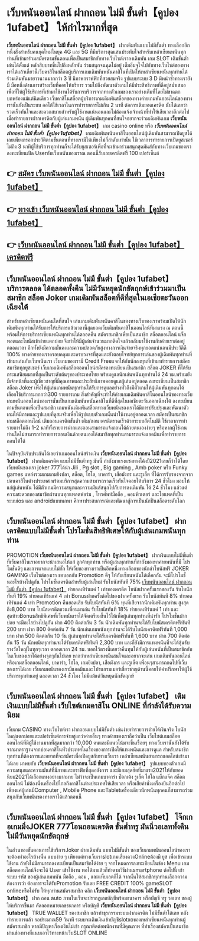 # เว็บพนันออนไลน์ ฝากถอน ไม่มี ขั้นต่ำ【คูปอง 1ufabet】  ให้กำไรมากที่สุด

**เว็บพนันออนไลน์ ฝากถอน ไม่มี ขั้นต่ำ【คูปอง 1ufabet】** ฝากเดิมพันแบบไม่มีขั้นต่ำ  ทางเลือกอีกหนึ่งสิ่งสำหรับคนยุคใหม่ในยุค 4G และ 5G ที่มีบริการสุดแสนประทับใจสำหรับเหล่าเซียนพนันทุกท่านที่เข้ามาร่วมสมัครตามขั้นตอนเพื่อเป็นสมาชิกกับทางเว็บไซต์เราลงเดิมพัน เกม SLOT  เติมขั้นต่ำ เล่นได้ตั้งแต่ หลักสิบบาทขึ้นไปถึงหลักพัน ร่วมสนุกจนฉุดไม่อยู่ เต็มอิ่มจุใจไปกับทางเว็บไซต์ของทางเราได้แล้วเดี๋ยวนี้เว็บคาสิโนสล็อตผู้บริการเกมเดิมพันพนันคาสิโนที่เปิดให้เหล่าเซียนพนันทุกท่านได้ร่วมเดิมพันมายาวนานมากกว่า 3 ปี มีภาพกราฟฟิกที่สวยสมจริง รูปแบบระบบ 3 D
มิหนำซ้ำทางเรายังมี มือหนึ่งด้านการสร้างเว็บที่คอยให้บริการ  รวมไปถึงพัฒนาตัวเกมให้มีประสิทธิภาพที่ดีอยู่สม่ำเสมอ เพื่อที่ให้ผู้ใช้บริการที่เข้ามาใช้งานได้รับการบริการจากทางตัวเกมของเราอย่างเต็มที่โดยไม่ขาดตกบกพร่องแม้แต่นิดเดียว เว็บคาสิโนสล็อตผู้บริการเกมเดิมพันสล็อตของทางค่ายเกมพันออนไลน์ของทางเรานั้นยังเป็นระบบ ออโต้ใช้เวลาในการทำรายการไม่เกิน 2 นาที ต่อการเติมยอดเครดิต นับได้เลยว่ารวดเร็วทันใจและสะดวกสบายสำหรับผู้ใช้งานแน่นอนและไม่ต้องแจ้งเจ้าหน้าที่ทำให้เสียเวลาอีกต่อไปเมื่อทำรายการฝากเครดิตกับผู้เล่นเกมพนัน
ผู้เดิมพันทุกคนที่สนใจอยากจะร่วมเดิมพันเกม **เว็บพนันออนไลน์ ฝากถอน ไม่มี ขั้นต่ำ【คูปอง 1ufabet】** เกม casino online หรือ ***เว็บพนันออนไลน์ ฝากถอน ไม่มี ขั้นต่ำ【คูปอง 1ufabet】*** เกมเดิมพันพนันคาสิโนออนไลน์ผู้เดิมพันสามารถเปิดยูสได้เลยเพียงกรอกประวัติตามขั้นตอนที่ทางเรามีให้เพียงไม่กี่ลำดับเท่านั้น ใช้เวลาการทำรายการเปิดยูสเซอร์ไม่ถึง 3 นาทีผู้ใช้บริการทุกท่านก็จะได้รับยูสเซอร์เพื่อที่จะเข้ามาร่วมสนุกสุดมันส์กับทางเว็บเกมของเราลงทะเบียนเปิด Userกับเว็บพนันของเราณ ตอนนี้รับเลยเครดิตฟรี 100 เปอร์เซ็นต์

## 👉 [สมัคร เว็บพนันออนไลน์ ฝากถอน ไม่มี ขั้นต่ำ【คูปอง 1ufabet】](https://archa888.com/)
## 👉 [ทางเข้า เว็บพนันออนไลน์ ฝากถอน ไม่มี ขั้นต่ำ【คูปอง 1ufabet】](https://archa888.com/)
## 👉 [เว็บพนันออนไลน์ ฝากถอน ไม่มี ขั้นต่ำ【คูปอง 1ufabet】 เครดิตฟรี](https://archa888.com/)

## เว็บพนันออนไลน์ ฝากถอน ไม่มี ขั้นต่ำ【คูปอง 1ufabet】 บริการตลอด ได้ตลอดทั้งคืน ไม่มีวันหยุดนักขัตฤกษ์เข้าร่วมมาเป็นสมาชิก สล็อต Joker เกมเดิมพันสล็อตที่ดีที่สุดในเอเชียตะวันออกเฉียงใต้

สำหรับเหล่าเซียนพนันคนใดที่สนใจ เล่นเกมเดิมพันพนันคาสิโนของทางเว็บของเราพร้อมเปิดให้นักเดิมพันทุกท่านได้รับการให้บริการแล้วเวลานี้สุดยอดเว็บเดิมพันคาสิโนออนไลน์ที่มาแรง ณ ตอนนี้ พร้อมให้การบริการเซียนพนันทุกท่านได้ตลอดคืน สมัครสมาชิกเพื่อเป็นสมาชิก สล็อตออนไลน์ แจ็กพอตและโบนัสเข้าง่ายแตกบ่อย จึงทำให้มีผู้เล่นจำนวนมากติดใจแล้วกลับมาใช้งานกับค่ายเราต่ออยู่ตลอดเวลา อีกทั้งยังมีความมั่นคงและความปลอดภัยสูงทางการเงินจ่ายจริงทุกยอดแน่นอนมีประวัติดี 100% ทางค่ายของเราครอบคลุมและครบวงจรที่สุดและยังตอบโจทย์ทุกการเล่นของผู้เดิมพันทุกท่านที่เข้ามาเล่นกับเว็บพนันเรา
เว็บเกมของเรามี Credit Freeแจกให้กับนักลงทุนที่เข้ามาทำรายการสมัครสมาชิกทุกยูสเซอร์ เว็บเกมเดิมพันสล็อตออนไลน์สมัครลงทะเบียนเป็นสมาชิก สล็อต JOKER ที่ได้รับกระแสนิยมมากที่สุดเป็นระดับต้นๆของประเทศไทย พร้อมดูแลนักเล่นพนันทุกท่านได้ 24 ชม.พร้อมยังมีเจ้าหน้าที่และผู้เชี่ยวชาญที่มีคุณภาพและประสิทธิภาพคอยดูแลผู้เล่นอยู่ตลอด ลงทะเบียนเป็นสมาชิก สล็อต Joker เพื่อให้ผู้เล่นเกมพนันทุกท่านได้รับการดูแลอย่างทั่วถึงมีตัวเกมให้ผู้เดิมพันทุกคนได้เลือกใช้บริการมากกว่า300 รายการเกม
สิ่งสำคัญที่จะทำให้ค่ายเกมเดิมพันคาสิโนออนไลน์ของทางเว็บเกมพนันออนไลน์ของเรานั้นเป็นเกมเดิมพันพนันคาสิโนที่ดีที่สุดในเอเชียตะวันออกเฉียงใต้ ลงทะเบียนตามขั้นตอนเพื่อเป็นสมาชิก  เกมพนันเดิมพันสล็อตทางเว็บพนันของเราได้มีการปรับปรุงและพัฒนาตัวเกมให้มีภาพและรูปแบบที่ดูสมจริงเพื่อให้รูปแบบตัวเกมนั้นน่าใช้งานอยู่ตลอดเวลา สมัครเป็นสมาชิก เกมสล็อตออนไลน์ เติมถอนเครดิตขั้นต่ำ เติม/ถอน เครดิตรวดเร็วด้วยระบบอัตโนมัติ ใช้เวลาการทำรายการไม่ถึง 1-2 นาทีทั้งรายการฝากและถอนสามารถแจ้งถอนได้ด้วยตนเองง่ายๆ หรือหากผู้ใช้งานท่านใดไม่สามารถทำรายการถอนเงินด้วยตนเองได้สมาชิกทุกท่านสามารถแจ้งแอดมินเพื่อทำรายการถอนให้ได้

ในปัจจุบันรับประกันได้เลยว่าเกมออนไลน์สร้างเงิน **เว็บพนันออนไลน์ ฝากถอน ไม่มี ขั้นต่ำ【คูปอง 1ufabet】** ฝากเติมเครดิต แบบไม่มีขั้นต่ำทรู มันนี่ กำลังมาแรงแซงทางโค้งปี2021เลยก็ว่าได้โดยเว็บพนันของเรา joker 777ได้นำ  Jili , Pg slot , Big gaming , Amb poker หรือ Funky games แหล่งรวมเกมเกมยิงปลา, สล็อต, ไฮโล, บาคาร่า, เสือมังกร และรูเล็ต ที่ได้การรับรองจากจากบ่อนคาสิโนต่างประเทศ พร้อมบริการสุดความสามารถรวดเร็วทันใจคอยให้บริการ 24 ชั่วโมง มอบให้แก่ผู้เล่นพนัน ได้มีตัวเกมมีความสนุกและความมันส์สนุกไปกับการลงเดิมพัน ได้ 24 ชั่วโมง แล้วแต่ความสะดวกของสมาชิกผ่านบนทุกแพลตฟอร์ม , โทรศัพท์มือถือ , คอมพิวเตอร์ และไอแพดที่เป็นระบบios และ androidแบบพกพา ศึกษาประสบการณ์และพัฒนาสู่การเป็นนักปั่นสล็อตระดับโลก

## เว็บพนันออนไลน์ ฝากถอน ไม่มี ขั้นต่ำ【คูปอง 1ufabet】 ฝากเครดิตแบบไม่มีขั้นต่ำ โปรโมชั่นสิทธิพิเศษให้กับผู้เล่นเกมพนันทุกท่าน

 PROMOTION  **เว็บพนันออนไลน์ ฝากถอน ไม่มี ขั้นต่ำ【คูปอง 1ufabet】** ฝากเงินแบบไม่มีขั้นต่ำ ที่เว็บคาสิโนเราอยากจะนำเสนอให้แก่  ลูกค้าทุกท่าน หรือผู้เล่นทุกท่านที่กำลังมองหาค่ายพนันที่มี โปรโมชั่นดีๆ และการแจกแบบไม่กั๊ก ให้เว็บของทางเราเป็นอีกหนึ่งทางเลือกของนักล่าโบนัสฟรี JOKER GAMING เว็บไซต์ของเรา ขอบอกกับ Promotion ดีๆ ให้กับเซียนพนันได้เลือกกัน จะมีโปรโมชั่นอะไรบ้างไปดูกัน
โปรโมชั่นเครดิตสำหรับผู้เล่นใหม่ รับโบนัสทันที 75% [เว็บพนันออนไลน์ ฝากถอน ไม่มี ขั้นต่ำ【คูปอง 1ufabet】](https://archa888.com/) ทำยอดเทิร์นแค่ 1 เท่าของเครดิต
โบนัสฝากครั้งแรกของวัน รับโบนัสทันที 19% ทำยอดเทิร์นแค่ 4 เท่า
Bonusฝากครั้งต่อไปของฝากครั้งแรก รับโบนัสทันที 8% ทำยอดเทิร์นแค่ 4 เท่า
 Promotion คืนยอดเสีย รับโบนัสทันที 6% ทุนที่เสียจากนักเดิมพันทุกท่าน สูงสุดถึง8,000 บาท
โบนัสเครดิตชวนเพื่อนมาเล่น รับโบนัสทันที 18% ทำยอดเทิร์นแค่ 1 เท่า
และสุดท้ายBonusสิทธิพิเศษที่เว็บพนันเราได้จัดเตรียมขึ้นไว้ให้เพื่อผู้เล่นทุกท่านที่น่ารัก โปรโมชั่นฝากบ่อย จะมีอะไรบ้างไปดูกัน
ฝาก 400 ติดต่อกัน 3 วัน นักเดิมพันทุกท่านจะได้รับโบนัสเครดิตฟรีทันที 200 บาท
ฝาก 800 ติดต่อกัน 7 วัน นักเล่นเกมพนันทุกท่านจะได้รับโบนัสเครดิตฟรีทันที 1,000 บาท
ฝาก 500 ติดต่อกัน 10 วัน ผู้เล่นทุกท่านจะได้รับเครดิตฟรีทันที 1,600 บาท
ฝาก 700 ติดต่อกัน 15 วัน นักพนันทุกท่านจะได้รับเครดิตฟรีทันที 2,300 บาท
และก็ยังมีการแทงพนันที่จะได้ลุ้นรับรางวัลใหญ่ในทุกๆเวลา ตลอดเวลา 24 ชม. บอกไว้ตรงนี้เลยว่าคืนทุนให้กับผู้เล่นพนันที่เป็นสมาชิกกับในเว็บของเราได้อย่างจุกๆกันไปเลย หากว่าเหล่าเซียนพนันสนใจและอยากจะเล่น เกมเดิมพันออนไลน์ หรือเกมสล็อตออนไลน์, บาคาร่า, ไฮโล, เกมยิงปลา, เสือมังกร และรูเล็ต เพื่อนๆสามารถกดไปที่เว็บของเราได้เลย เว็บเกมพนันของเรามีแอดมินและโปรแกรมเมอร์เชี่ยวชาญด้านนี้คอยให้คำปรึกษาให้ผู้ใช้บริการทุกท่านอยู่ ตลอดเวลา 24 ชั่วโมง ไม่มีแม้แต่วันหยุดนักขัตฤกษ์

## เว็บพนันออนไลน์ ฝากถอน ไม่มี ขั้นต่ำ【คูปอง 1ufabet】 เติมเงินแบบไม่มีขั้นต่ำ  เว็บไซต์เกมคาสิโน ONLINE ที่กำลังได้รับความนิยม

เว็บเกม CASINO ทางเว็บไซต์เรา ฝากถอนแบบไม่มีขั้นต่ำ เล่นง่ายทำรายการง่ายได้เงินจริง โบนัสใหญ่แตกบ่อยและเปอร์เซ็นต์การจ่ายสูงกว่าค่ายอื่นๆ ทางค่ายของเราถือว่าเป็น เว็บไซต์เกมสล็อตออนไลน์ที่มีผู้ใช้งานมากที่สุดมากกว่า 10,000 คนและมีแนวโน้มจะขึ้นเรื่อยๆ ทางเว็บเรานั้นยังได้รับจากมาตราฐานจากบ่อนคาสิโนทั่วประเทศในเรื่องของการเปิดให้แทงพนันและการดูแล สำหรับสมาชิกทุกท่านที่ต้องการและอยากที่จะสมัครเพื่อเปิดยูสกับทางเว็บเรา เหล่าเซียนพนันสามารถแอดไลน์เข้ามาได้เลย
	มาพบกับ **เว็บพนันออนไลน์ ฝากถอน ไม่มี ขั้นต่ำ【คูปอง 1ufabet】** รูปแบบของตัวเกมมีความสนุกและความมันส์ที่มีภาพและกราฟิกที่สุดอลังการ และมีเกมสุดฮิตที่มาแรง2021ให้กับยอดนิยม2021ได้เลือกแทงอย่างมากมาย  ไม่ว่าจะเป็นเกมบาคาร่า ป๊อกเด้ง รูเล็ต ไฮโล แบ็กแจ๊ค สล็อตออนไลน์ ไม่ต้องนั่งเครื่องไปไกลถึงคาสิโนต่างประเทศให้เสียเวลา หรือเสียค่านั่งเครื่องบินอีกต่อไป เพียงแค่ผู้เล่นมีComputer , Mobile Phone และTabletเครื่องเดียวนักพนันทุกคนก็สามารถร่วมสนุกกับเว็บพนันของทางเราได้แล้วตอนนี้

## เว็บพนันออนไลน์ ฝากถอน ไม่มี ขั้นต่ำ【คูปอง 1ufabet】 โจ๊กเกอเกมมิ่งJOKER 777โอนถอนเครดิต ขั้นต่ำทรู มันนี่วอเลททั้งคืน ไม่มีวันหยุดนักขัตฤกษ์

ในส่วนของขั้นตอนการใช้บริการJoker ฝากเดิมพัน แบบไม่มีขั้นต่ำ ของเว็บเกมพนันออนไลน์ของเรา จะต้องทำอะไรบ้างนั้น แบบง่าย ๆ เพียงแค่ทางเว็บเราslotเกมเสี่ยงดวงOnlineต้องมี ยูส เพื่อเข้าระบบใช้งาน ถ้ายังไม่มีสามารถลงทะเบียนเป็นสมาชิกได้ง่าย ๆ จากโหมดการลงทะเบียนในช่อง Menu เกมสล็อตออนไลน์จึงจะได้ User เข้าใช้งาน พอได้มาแล้วก็ทำตามวิธีผ่านsmartphone ต่อไปนี้
เข้าระบบ รหัส  ของผู้เล่นเกมพนัน มือถือ , คอม , และแท็บเลตก็ได้
จากนั้นให้สมาชิกทุกท่านเลือกความต้องการว่า ต้องการจะได้รับPromotion รับเลย FREE CREDIT 100% gameSLOT onlineหรือไม่รับ
ให้ทุกท่านสมัครสมาชิก คลิก **เว็บพนันออนไลน์ ฝากถอน ไม่มี ขั้นต่ำ【คูปอง 1ufabet】** ฝาก ถอน auto ภาพในเว็บจะปรากฏเลขบัญชีพร้อมธนาคาร หรือบัญชี ทรู วอเลท ของผู้ให้บริการขึ้นมา
คัดลอกหมายเลขธนาคาร หรือบัญชี **เว็บพนันออนไลน์ ฝากถอน ไม่มี ขั้นต่ำ【คูปอง 1ufabet】** TRUE WALLET ของสมาชิก แล้วทำธุรกรรมระบบฝากเครดิต ไม่มีขั้นต่ำได้เลย
หลังทำรายการแล้ว รอประมาณ59 วินาที ระบบจะเติมเงินเข้าบัญชีslotxoของเหล่าเซียนพนันทุกท่านผู้สมัครสมาชิก
หากมีปัญหาเรื่องเงินไม่เข้า กรุณาติดต่อพนักงานที่มีคุณภาพ ที่ทำเรื่องสมัครเป็นสมาชิกผ่านช่องทางที่แนบเอาไว้ทางหน้าเว็บSLOT ONLINE


